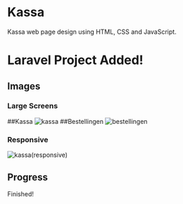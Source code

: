# Kassa
Kassa web page design using HTML, CSS and JavaScript.

# Laravel Project Added!

## Images
### Large Screens
##Kassa
![kassa](https://user-images.githubusercontent.com/94748829/217276482-d4f72514-6e48-47df-a0dc-800453084ff0.PNG)
##Bestellingen
![bestellingen](https://user-images.githubusercontent.com/94748829/219743610-caee523b-1e44-4343-836a-d375cefd595a.PNG)

### Responsive
![kassa(responsive)](https://user-images.githubusercontent.com/94748829/217810300-710d5b98-84ed-4fc4-97c0-226b28c61442.PNG)

## Progress
Finished!
